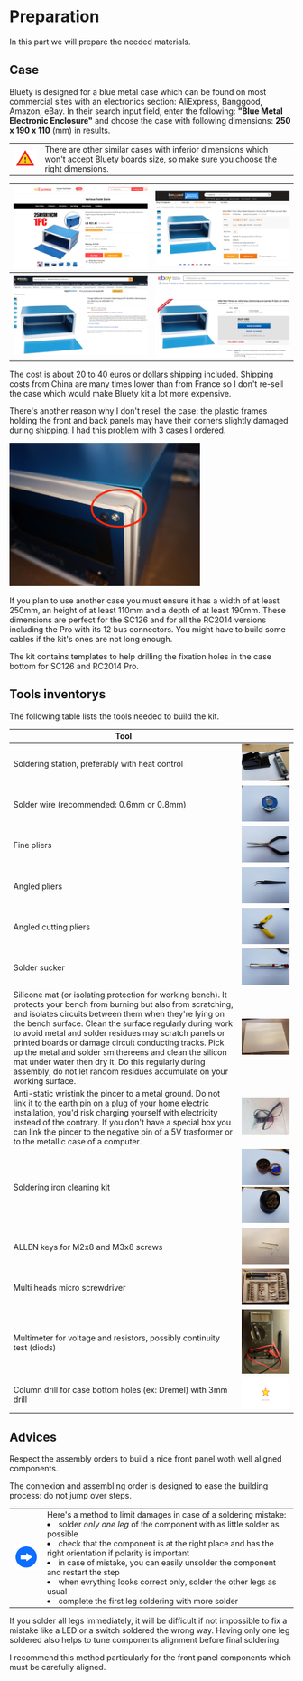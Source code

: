 # Preparation<A id="a15"></A>

In this part we will prepare the needed materials.

## Case<A id="a16"></A>

Bluety is designed for a blue metal case which can be found on most commercial sites with an electronics section:
AliExpress, Banggood, Amazon, eBay. In their search input field, enter the following: **"Blue Metal
Electronic Enclosure"** and choose the case with following dimensions:  **250 x 190 x 110** (mm) in results.

<TABLE><TR><TD><img src="Pictures/attention.png" width="100px" /></TD><TD>There are other similar cases
with inferior dimensions which won't accept Bluety boards size, so make sure you choose the right dimensions.</TD></TR></TABLE>

| <img src="Pictures/00-AE.png" alt="AliExpress" style="zoom:33%;" /> | <img src="Pictures/00-BG.png" alt="BangGood" style="zoom:33%;" /> |
| ------------------------------------------------------------------- | ----------------------------------------------------------------- |
| <img src="Pictures/00-AZ.png" alt="Amazon" style="zoom:33%;" />     | <img src="Pictures/00-EB.png" alt="eBay" style="zoom:33%;" />     |

The cost is about 20 to 40 euros or dollars shipping included. Shipping costs from China are many times lower than from
France so I don't re-sell the case which would make Bluety kit a lot more expensive.

There's another reason why I don't resell the case: the plastic frames holding the front and back panels may have their
corners slightly damaged during shipping. I had this problem with 3 cases I ordered.

<img src="Pictures/00-damagedcorner.jpg" style="zoom:33%;" />

If you plan to use another case you must ensure it has a width of at least 250mm, an height of at least 110mm and a depth
of at least 190mm. These dimensions are perfect for the SC126 and for all the RC2014 versions including the Pro with its
12 bus connectors. You might have to build some cables if the kit's ones are not long enough.

The kit contains templates to help drilling the fixation holes in the case bottom for SC126 and RC2014 Pro.

## Tools inventorys<A id="a17"></A>

The following table lists the tools needed to build the kit.

| Tool                                                         |                                                              |
| ------------------------------------------------------------ | -----------------------------------------------------------: |
| Soldering station, preferably with heat control              | <img src="Pictures/001-station.jpg" alt="Soldering station" style="zoom: 33%;" /> |
| Solder wire (recommended: 0.6mm or 0.8mm)                    | <img src="Pictures/002-solderwire.jpg" alt="Solder wire" style="zoom: 33%;" /> |
| Fine pliers                                                  | <img src="Pictures/003-pliers.jpg" alt="Pliers" style="zoom: 33%;" /> |
| Angled pliers                                                | <img src="Pictures/004-pliers.jpg" alt="Pliers" style="zoom: 33%;" /> |
| Angled cutting pliers                                        | <img src="Pictures/005-pliers.jpg" alt="Cutting pliers" style="zoom: 33%;" /> |
| Solder sucker                                                | <img src="Pictures/006-pump.jpg" alt="Pump" style="zoom: 33%;" /> |
| Silicone mat (or isolating protection for working bench). It protects your bench from burning but also from scratching, and isolates circuits between them when they're lying on the bench surface. Clean the surface regularly during work to avoid metal and solder residues may scratch panels or printed boards or damage circuit conducting tracks. Pick up the metal and solder smithereens and clean the silicon mat under water then dry it. Do this regularly during assembly, do not let random residues accumulate on your working surface. |                          ![Mat](pictures\006A-silicon.jpg) |
| Anti-static wristink the pincer to a metal ground. Do not link it to the earth pin on a plug of your home electric installation, you'd risk charging yourself with electricity instead of the contrary. If you don't have a special box you can link the pincer to the negative pin of a 5V trasformer or to the metallic case of a computer. | <img src="Pictures/007-bracelet.jpg" alt="Bracelet" style="zoom: 33%;" /> |
| Soldering iron cleaning kit| <img src="Pictures/008-tipscleaner.jpg" alt="Cleaning" style="zoom: 25%;" /><img src="Pictures/009-tipscleaner.jpg" alt="Nettoyage" style="zoom:25%;" /> |
| ALLEN keys for M2x8 and M3x8 screws                            | <img src="Pictures/010-allen.jpg" alt="Allen keys" style="zoom: 33%;" /> |
| Multi heads micro screwdriver | <img src="Pictures/011-screwdriver.jpg" alt="Screwdriver" style="zoom: 33%;" /> |
| Multimeter for voltage and resistors, possibly continuity test (diods) | <img src="Pictures/011A-multimeter.jpg" alt="Multimeter" style="zoom: 33%;" /> |
| Column drill for case bottom holes (ex: Dremel) with 3mm drill|                               ![Drill](pictures/TODO.PNG) |

## Advices<A id="a18"></A>

Respect the assembly orders to build a nice front panel woth well aligned components.

The connexion and assembling order is designed to ease the building process: do not jump over steps.

<TABLE><TR><TD><img src="Pictures/thisway.png" width="75px" /></TD><TD>Here's a method to limit damages in case of a soldering mistake:<BR>
<LI> solder <EM>only one leg</EM> of the component with as little solder as possible</LI>
<LI> check that the component is at the right place and has the right orientation if polarity is important</LI>
<LI> in case of mistake, you can easily unsolder the component and restart the step</LI>
<LI> when evrything looks correct only, solder the other legs as usual</LI>
<LI> complete the first leg soldering with more solder</TD></TR></TABLE>

If you solder all legs immediately, it will be difficult if not impossible to fix a mistake like a LED or a switch
soldered the wrong way. Having only one leg soldered also helps to tune components alignment before final soldering.

I recommend this method particularly for the front panel components which must be carefully aligned.
